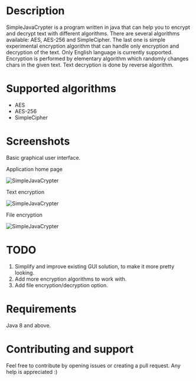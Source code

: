 # Description

SimpleJavaCrypter is a program written in java that can help you to encrypt and decrypt text with different algorithms. There are several algorithms available: AES, AES-256 and SimpleCipher. The last one is simple experimental encryption algorithm that can handle only encryption and decryption of the text. Only English language is currently supported. Encryption is performed by elementary algorithm which randomly changes chars in the given text. Text decryption is done by reverse algorithm.

# Supported algorithms

* AES
* AES-256
* SimpleCipher

# Screenshots

Basic graphical user interface.

Application home page

![SimpleJavaCrypter](https://raw.githubusercontent.com/MasterFlomaster1/SimpleJavaCrypter/master/content/1m.png)

Text encryption

![SimpleJavaCrypter](https://raw.githubusercontent.com/MasterFlomaster1/SimpleJavaCrypter/master/content/2m.png)

File encryption

![SimpleJavaCrypter](https://raw.githubusercontent.com/MasterFlomaster1/SimpleJavaCrypter/master/content/3m.png)

# TODO

1) Simplify and improve existing GUI solution, to make it more pretty looking.
2) Add more encryption algorithms to work with.
3) Add file encryption/decryption option.

# Requirements

Java 8 and above.

# Contributing and support

Feel free to contribute by opening issues or creating a pull request. Any help is appreciated :)

